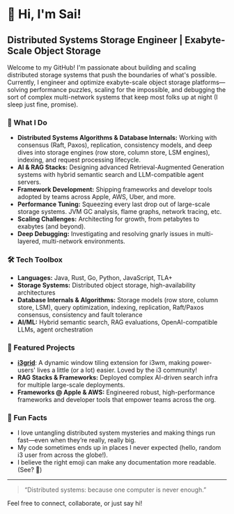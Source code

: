 # 👋 Hi, I'm Sai!

## Distributed Systems Storage Engineer | Exabyte-Scale Object Storage

Welcome to my GitHub! I'm passionate about building and scaling distributed storage systems that push the boundaries of what's possible. Currently, I engineer and optimize exabyte-scale object storage platforms—solving performance puzzles, scaling for the impossible, and debugging the sort of complex multi-network systems that keep most folks up at night (I sleep just fine, promise).

### 🚀 What I Do

- **Distributed Systems Algorithms & Database Internals:** Working with consensus (Raft, Paxos), replication, consistency models, and deep dives into storage engines (row store, column store, LSM engines), indexing, and request processing lifecycle.
- **AI & RAG Stacks:** Designing advanced Retrieval-Augmented Generation systems with hybrid semantic search and LLM-compatible agent servers.
- **Framework Development:** Shipping frameworks and developr tools adopted by teams across Apple, AWS, Uber, and more.
- **Performance Tuning:** Squeezing every last drop out of large-scale storage systems. JVM GC analysis, flame graphs, network tracing, etc.
- **Scaling Challenges:** Architecting for growth, from petabytes to exabytes (and beyond).
- **Deep Debugging:** Investigating and resolving gnarly issues in multi-layered, multi-network environments.

### 🛠️ Tech Toolbox

- **Languages:** Java, Rust, Go, Python, JavaScript, TLA+
- **Storage Systems:** Distributed object storage, high-availability architectures
- **Database Internals & Algorithms:** Storage models (row store, column store, LSM), query optimization, indexing, replication, Raft/Paxos consensus, consistency and fault tolerance
- **AI/ML:** Hybrid semantic search, RAG evaluations, OpenAI-compatible LLMs, agent orchestration

### 🌟 Featured Projects

- [**i3grid**](https://github.com/justahuman1/i3grid): A dynamic window tiling extension for i3wm, making power-users' lives a little (or a lot) easier. Loved by the i3 community!
- **RAG Stacks & Frameworks:** Deployed complex AI-driven search infra for multiple large-scale deployments.
- **Frameworks @ Apple & AWS:** Engineered robust, high-performance frameworks and developer tools that empower teams across the org.

### 🤹 Fun Facts

- I love untangling distributed system mysteries and making things run fast—even when they’re really, really big.
- My code sometimes ends up in places I never expected (hello, random i3 user from across the globe!).
- I believe the right emoji can make any documentation more readable. (See? 🧐)

---

> “Distributed systems: because one computer is never enough.”

Feel free to connect, collaborate, or just say hi!
